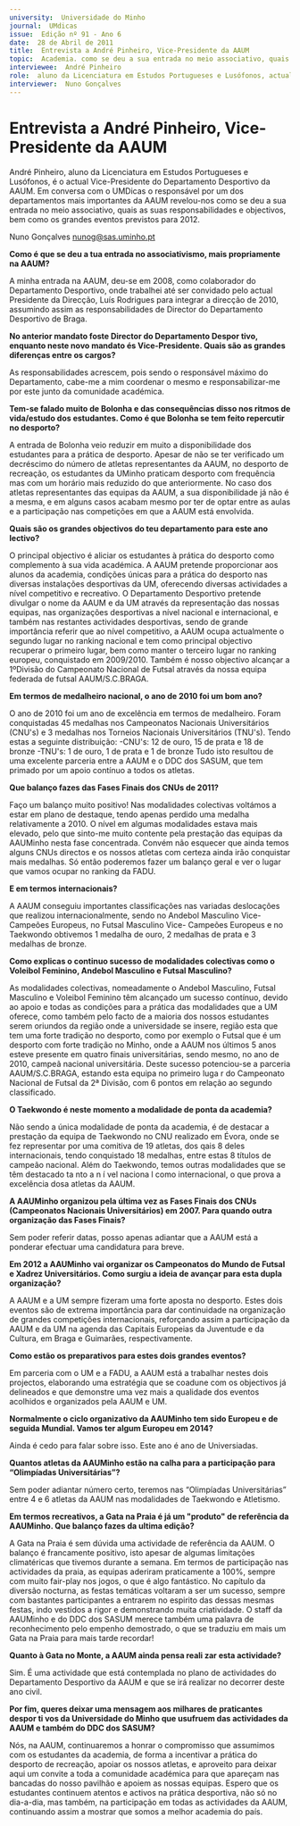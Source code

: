 ```yaml
---
university:  Universidade do Minho
journal:  UMdicas
issue:  Edição nº 91 - Ano 6
date:  28 de Abril de 2011
title:  Entrevista a André Pinheiro, Vice-Presidente da AAUM
topic:  Academia. como se deu a sua entrada no meio associativo, quais as suas responsabilidades e objectivos
interviewee:  André Pinheiro
role:  aluno da Licenciatura em Estudos Portugueses e Lusófonos, actual Vice-Presidente do Departamento Desportivo da AAUM
interviewer:  Nuno Gonçalves
--- 
```


# Entrevista a André Pinheiro, Vice-Presidente da AAUM 

André Pinheiro, aluno da Licenciatura em Estudos Portugueses e Lusófonos, é o actual Vice-Presidente do Departamento Desportivo da AAUM. Em conversa com o UMDicas o responsável por um dos departamentos mais importantes da AAUM revelou-nos como se deu a sua entrada no meio associativo, quais as suas responsabilidades e objectivos, bem como os grandes eventos previstos para 2012.
 
 
Nuno Gonçalves nunog@sas.uminho.pt 


**Como é que se deu a tua entrada no associativismo, mais propriamente na AAUM?**

A minha entrada na AAUM, deu-se em 2008, como colaborador do Departamento Desportivo, onde trabalhei até ser convidado pelo actual Presidente da Direcção, Luís Rodrigues para integrar a direcção de 2010, assumindo assim as responsabilidades de Director do Departamento Desportivo de Braga.
 

**No anterior mandato foste Director do Departamento Despor tivo, enquanto neste novo mandato és Vice-Presidente. Quais são as grandes diferenças entre os cargos?**

As responsabilidades acrescem, pois sendo o responsável máximo do Departamento, cabe-me a mim coordenar o mesmo e responsabilizar-me por este junto da comunidade académica.
 
 
**Tem-se falado muito de Bolonha e das consequências disso nos ritmos de vida/estudo dos estudantes. Como é que Bolonha se tem feito repercutir no desporto?**

A entrada de Bolonha veio reduzir em muito a disponibilidade dos estudantes para a prática de desporto. Apesar de não se ter verificado um decréscimo do número de atletas representantes da AAUM, no desporto de recreação, os estudantes da UMinho praticam desporto com frequência mas com um horário mais reduzido do que anteriormente. No caso dos atletas representantes das equipas da AAUM, a sua disponibilidade já não é a mesma, e em alguns casos acabam mesmo por ter de optar entre as aulas e a participação nas competições em que a AAUM está envolvida.
 

**Quais são os grandes objectivos do teu departamento para este ano lectivo?**

O principal objectivo é aliciar os estudantes à prática do desporto como complemento à sua vida académica. A AAUM pretende proporcionar aos alunos da academia, condições únicas para a prática do desporto nas diversas instalações desportivas da UM, oferecendo diversas actividades a nível competitivo e recreativo.
O Departamento Desportivo pretende divulgar o nome da AAUM e da UM através da representação das nossas equipas, nas organizações desportivas a nível nacional e internacional, e também nas restantes actividades desportivas, sendo de grande importância referir que ao nível competitivo, a AAUM ocupa actualmente o segundo lugar no ranking nacional e tem como principal objectivo recuperar o primeiro lugar, bem como manter o terceiro lugar no ranking europeu, conquistado em 2009/2010.
Também é nosso objectivo alcançar a 1ºDivisão do Campeonato Nacional de Futsal através da nossa equipa federada de futsal AAUM/S.C.BRAGA.
 

**Em termos de medalheiro nacional, o ano de 2010 foi um bom ano?**

O ano de 2010 foi um ano de excelência em termos de medalheiro.
Foram conquistadas 45 medalhas nos Campeonatos Nacionais Universitários (CNU's) e 3 medalhas nos Torneios Nacionais Universitários (TNU's). Tendo estas a seguinte distribuição: -CNU's: 12 de ouro, 15 de prata e 18 de bronze -TNU's: 1 de ouro, 1 de prata e 1 de bronze Tudo isto resultou de uma excelente parceria entre a AAUM e o DDC dos SASUM, que tem primado por um apoio contínuo a todos os atletas.
 

**Que balanço fazes das Fases Finais dos CNUs de 2011?**

Faço um balanço muito positivo! Nas modalidades colectivas voltámos a estar em plano de destaque, tendo apenas perdido uma medalha relativamente a 2010. O nível em algumas modalidades estava mais elevado, pelo que sinto-me muito contente pela prestação das equipas da AAUMinho nesta fase concentrada.
Convém não esquecer que ainda temos alguns CNUs directos e os nossos atletas com certeza ainda irão conquistar mais medalhas. Só então poderemos fazer um balanço geral e ver o lugar que vamos ocupar no ranking da FADU.
 

**E em termos internacionais?**

A AAUM conseguiu importantes classificações nas variadas deslocações que realizou internacionalmente, sendo no Andebol Masculino Vice-Campeões Europeus, no Futsal Masculino Vice- Campeões Europeus e no Taekwondo obtivemos 1 medalha de ouro, 2 medalhas de prata e 3 medalhas de bronze.
 

**Como explicas o continuo sucesso de modalidades colectivas como o Voleibol Feminino, Andebol Masculino e Futsal Masculino?**

As modalidades colectivas, nomeadamente o Andebol Masculino, Futsal Masculino e Voleibol Feminino têm alcançado um sucesso contínuo, devido ao apoio e todas as condições para a prática das modalidades que a UM oferece, como também pelo facto de a maioria dos nossos estudantes serem oriundos da região onde a universidade se insere, região esta que tem uma forte tradição no desporto, como por exemplo o Futsal que é um desporto com forte tradição no Minho, onde a AAUM nos últimos 5 anos esteve presente em quatro finais universitárias, sendo mesmo, no ano de 2010, campeã nacional universitária. Deste sucesso potenciou-se a parceria AAUM/S.C.BRAGA, estando esta equipa no primeiro luga r do Campeonato Nacional de Futsal da 2ª Divisão, com 6 pontos em relação ao segundo classificado.
 

**O Taekwondo é neste momento a modalidade de ponta da academia?**

Não sendo a única modalidade de ponta da academia, é de destacar a prestação da equipa de Taekwondo no CNU realizado em Évora, onde se fez representar por uma comitiva de 19 atletas, dos qais 8 deles internacionais, tendo conquistado 18 medalhas, entre estas 8 títulos de campeão nacional. Além do Taekwondo, temos outras modalidades que se têm destacado ta nto a n í vel naciona l como internacional, o que prova a excelência dosa atletas da AAUM.
 

**A AAUMinho organizou pela última vez as Fases Finais dos CNUs (Campeonatos Nacionais Universitários) em 2007. Para quando outra organização das Fases Finais?**

Sem poder referir datas, posso apenas adiantar que a AAUM está a ponderar efectuar uma candidatura para breve.
 

**Em 2012 a AAUMinho vai organizar os Campeonatos do Mundo de Futsal e Xadrez Universitários. Como surgiu a ideia de avançar para esta dupla organização?**

A AAUM e a UM sempre fizeram uma forte aposta no desporto. Estes dois eventos são de extrema importância para dar continuidade na organização de grandes competições internacionais, reforçando assim a participação da AAUM e da UM na agenda das Capitais Europeias da Juventude e da Cultura, em Braga e Guimarães, respectivamente.
 

**Como estão os preparativos para estes dois grandes eventos?**

Em parceria com o UM e a FADU, a AAUM está a trabalhar nestes dois projectos, elaborando uma estratégia que se coadune com os objectivos já delineados e que demonstre uma vez mais a qualidade dos eventos acolhidos e organizados pela AAUM e UM.
 

**Normalmente o ciclo organizativo da AAUMinho tem sido Europeu e de seguida Mundial. Vamos ter algum Europeu em 2014?**

Ainda é cedo para falar sobre isso.
Este ano é ano de Universiadas.


**Quantos atletas da AAUMinho estão na calha para a participação para “Olimpíadas Universitárias”?**

Sem poder adiantar número certo, teremos nas “Olimpíadas Universitárias” entre 4 e 6 atletas da AAUM nas modalidades de Taekwondo e Atletismo.
 

**Em termos recreativos, a Gata na Praia é já um "produto" de referência da AAUMinho. Que balanço fazes da ultima edição?**

A Gata na Praia é sem dúvida uma actividade de referência da AAUM. O balanço é francamente positivo, isto apesar de algumas limitações climatéricas que tivemos durante a semana. Em termos de participação nas actividades da praia, as equipas aderiram praticamente a 100%, sempre com muito fair-play nos jogos, o que é algo fantástico.
No capítulo da diversão nocturna, as festas temáticas voltaram a ser um sucesso, sempre com bastantes participantes a entrarem no espirito das dessas mesmas festas, indo vestidos a rigor e demonstrando muita criatividade. O staff da AAUMinho e do DDC dos SASUM merece também uma palavra de reconhecimento pelo empenho demostrado, o que se traduziu em mais um Gata na Praia para mais tarde recordar!
 

**Quanto à Gata no Monte, a AAUM ainda pensa reali zar esta actividade?**

Sim. É uma actividade que está contemplada no plano de actividades do Departamento Desportivo da AAUM e que se irá realizar no decorrer deste ano civil.
 

**Por fim, queres deixar uma mensagem aos milhares de praticantes despor ti vos da Universidade do Minho que usufruem das actividades da AAUM e também do DDC dos SASUM?**

Nós, na AAUM, continuaremos a honrar o compromisso que assumimos com os estudantes da academia, de forma a incentivar a prática do desporto de recreação, apoiar os nossos atletas, e aproveito para deixar aqui um convite a toda a comunidade académica para que apareçam nas bancadas do nosso pavilhão e apoiem as nossas equipas.
Espero que os estudantes continuem atentos e activos na prática desportiva, não só no dia-a-dia, mas também, na participação em todas as actividades da AAUM, continuando assim a mostrar que somos a melhor academia do país.

